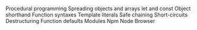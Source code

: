 Procedural programming
Spreading objects and arrays
let and const
Object shorthand
Function syntaxes
Template literals
Safe chaining
Short-circuits
Destructuring
Function defaults
Modules
Npm
Node
Browser
